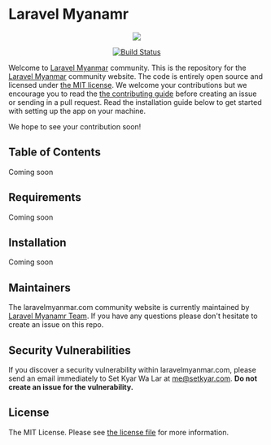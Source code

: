 # Laravel Myanamr

<p align="center">
	<img src="https://laravelmyanmar.com/img/lm-logo.png">
</p>

<p align="center">
	<a href="https://travis-ci.org/Laravel-Myanmar/laravelmyanmar.com">
		<img src="https://api.travis-ci.org/Laravel-Myanmar/laravelmyanmar.com.svg?branch=master" alt="Build Status">
	</a>
</p>

Welcome to [Laravel Myanmar](https://www.laravelmyanmar.com) community. This is the repository for the  [Laravel Myanmar](https://www.laravelmyanmar.com)  community website. The code is entirely open source and licensed under  [the MIT license](https://github.com/Laravel-Myanmar/laravelmyanmar.com/blob/master/LICENSE). We welcome your contributions but we encourage you to read the  [the contributing guide](https://github.com/Laravel-Myanmar/laravelmyanmar.com/blob/master/contributing.md)  before creating an issue or sending in a pull request. Read the installation guide below to get started with setting up the app on your machine.

We hope to see your contribution soon!

## Table of Contents

Coming soon

## Requirements

Coming soon

## Installation

Coming soon

## Maintainers

The laravelmyanmar.com community website is currently maintained by [Laravel Myanamr Team](https://github.com/orgs/Laravel-Myanmar/people). If you have any questions please don't hesitate to create an issue on this repo.

## Security Vulnerabilities

If you discover a security vulnerability within laravelmyanmar.com, please send an email immediately to Set Kyar Wa Lar at [me@setkyar.com](mailto:me@setkyar.com). **Do not create an issue for the vulnerability.**

## License

The MIT License. Please see  [the license file](https://github.com/Laravel-Myanmar/laravelmyanmar.com/blob/master/license.md)  for more information.